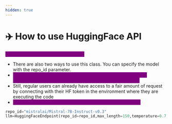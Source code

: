 ```yaml
---
hidden: true
---
```


# ✈️ How to use HuggingFace API

<mark style="color:purple;background-color:purple;">**How to access the huggingface API:**</mark>

* There are also two ways to use this class. You can specify the model with the repo\_id parameter.
* <mark style="color:purple;background-color:purple;">**Those endpoints use the serverless API, which is particularly beneficial to people using pro accounts or enterprise hub.**</mark>
* Still, regular users can already have access to a fair amount of request by connecting with their HF token in the environment where they are executing the code
* <mark style="color:purple;background-color:purple;">**We need to use HuggingFaceEndpoint - Pass repo, key etc**</mark>

```python
repo_id="mistralai/Mistral-7B-Instruct-v0.3"
llm=HuggingFaceEndpoint(repo_id=repo_id,max_length=150,temperature=0.7,token=hf_api_key)
```
